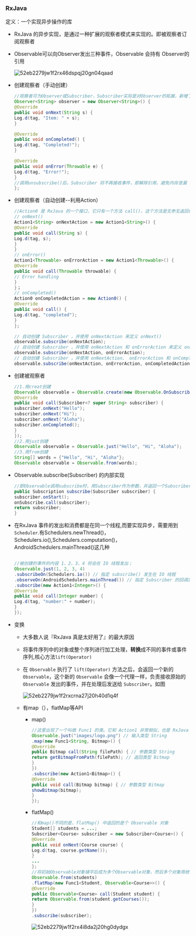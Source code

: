 ### RxJava

定义：一个实现异步操作的库

* RxJava 的异步实现，是通过一种扩展的观察者模式来实现的。即被观察者订阅观察者

* Observable可以向Observer发出三种事件，Observable 会持有 Observer的引用

  ![52eb2279jw1f2rx46dspqj20gn04qaad](C:\Users\sicilian\AppData\Local\Temp\chrome_drag7668_3755\52eb2279jw1f2rx46dspqj20gn04qaad.jpg)

* 创建观察者（手动创建）

  ```java
  //观察者可为Observer或Subscriber，Subscriber实际是对Observer的拓展，新增了onStart()和unsubscribe()方法
  Observer<String> observer = new Observer<String>() {
  @Override
  public void onNext(String s) {
  Log.d(tag, "Item: " + s);
  }
  
  @Override
  public void onCompleted() {
  Log.d(tag, "Completed!");
  }
  
  @Override
  public void onError(Throwable e) {
  Log.d(tag, "Error!");
  }
  //调用unsubscribe()后，Subscriber 将不再接收事件，即解除引用，避免内存泄漏
  };
  ```

* 创建观察者（自动创建--利用Action）

  ```java 
  //Action0 是 RxJava 的一个接口，它只有一个方法 call()，这个方法是无参无返回值的;Action0同，只不过有参。
  // onNext()
  Action1<String> onNextAction = new Action1<String>() {
  @Override
  public void call(String s) {
  Log.d(tag, s);
  }
  }
  // onError()
  Action1<Throwable> onErrorAction = new Action1<Throwable>() {
  @Override
  public void call(Throwable throwable) {
  // Error handling
  }
  }；
  // onCompleted()
  Action0 onCompletedAction = new Action0() {
  @Override
  public void call() {
  Log.d(tag, "completed");
  }
  };
  
  // 自动创建 Subscriber ，并使用 onNextAction 来定义 onNext()
  observable.subscribe(onNextAction);
  // 自动创建 Subscriber ，并使用 onNextAction 和 onErrorAction 来定义 onNext() 和 onError()
  observable.subscribe(onNextAction, onErrorAction);
  // 自动创建 Subscriber ，并使用 onNextAction、 onErrorAction 和 onCompletedAction 来定义 onNext()、 onError() 和 onCompleted()
  observable.subscribe(onNextAction, onErrorAction, onCompletedAction);
  ```

  

* 创建被观察者

  ```java
  //1.用creat创建
  Observable observable = Observable.create(new Observable.OnSubscribe<String>() {
  @Override
  public void call(Subscriber<? super String> subscriber) {
  subscriber.onNext("Hello");
  subscriber.onNext("Hi");
  subscriber.onNext("Aloha");
  subscriber.onCompleted();
  }
  });
  //2.用just创建
  Observable observable = Observable.just("Hello", "Hi", "Aloha");
  //3.用from创建
  String[] words = {"Hello", "Hi", "Aloha"};
  Observable observable = Observable.from(words);
  ```

* Observable.subscribe(Subscriber) 的内部实现

  ```java
  //即Observable调用subscribe时，用Subscriber作为参数，并返回一个Subscriber
  public Subscription subscribe(Subscriber subscriber) {
  subscriber.onStart();
  onSubscribe.call(subscriber);
  return subscriber;
  }
  ```

* 在RxJava 事件的发出和消费都是在同一个线程,而要实现异步，需要用到 `Scheduler`.有Schedulers.newThread()，Schedulers.io(),Schedulers.computation()，AndroidSchedulers.mainThread()这几种

  ```java
  
  //被创建的事件的内容 1、2、3、4 将会在 IO 线程发出；
  Observable.just(1, 2, 3, 4)
  .subscribeOn(Schedulers.io()) // 指定 subscribe() 发生在 IO 线程
  .observeOn(AndroidSchedulers.mainThread()) // 指定 Subscriber 的回调发生在主线程,即打印将发生在主线程
  .subscribe(new Action1<Integer>() {
  @Override
  public void call(Integer number) {
  Log.d(tag, "number:" + number);
  }
  });
  ```

* 变换

  * 大多数人说『RxJava 真是太好用了』的最大原因

  * 将事件序列中的对象或整个序列进行加工处理，**转换**成不同的事件或事件序列,核心方法`lift(Operator)`

  * 在 `Observable` 执行了 `lift(Operator)` 方法之后，会返回一个新的 `Observable`，这个新的 `Observable` 会像一个代理一样，负责接收原始的 `Observable` 发出的事件，并在处理后发送给 `Subscriber`。如图

    ![52eb2279jw1f2rxcrna27j20h40d1q4f](C:\Users\sicilian\AppData\Local\Temp\chrome_drag7668_24577\52eb2279jw1f2rxcrna27j20h40d1q4f.jpg)

  * 有map（），flatMap等API

    * map()

      ```java
      //这里出现了一个叫做 Func1 的类。它和 Action1 非常相似，也是 RxJava 的一个接口,区别在 FuncX 包装的是有返回值的方法。
      Observable.just("images/logo.png") // 输入类型 String
      .map(new Func1<String, Bitmap>() {
      @Override
      public Bitmap call(String filePath) { // 参数类型 String
      return getBitmapFromPath(filePath); // 返回类型 Bitmap
      }
      })
      .subscribe(new Action1<Bitmap>() {
      @Override
      public void call(Bitmap bitmap) { // 参数类型 Bitmap
      showBitmap(bitmap);
      }
      });
      ```

    * flatMap()

      ```java
      //和map()不同的是，flatMap() 中返回的是个 Observable 对象
      Student[] students = ...;
      Subscriber<Course> subscriber = new Subscriber<Course>() {
      @Override
      public void onNext(Course course) {
      Log.d(tag, course.getName());
      }
      ...
      };
      //将初始Observable对象铺平后成为多个Observable对象，然后多个对象用统一的路径把事件传递给Subscriber.
      Observable.from(students)
      .flatMap(new Func1<Student, Observable<Course>>() {
      @Override
      public Observable<Course> call(Student student) {
      return Observable.from(student.getCourses());
      }
      })
      .subscribe(subscriber);
      ```

      

      ![52eb2279jw1f2rx4i8da2j20hg0dydgx](C:\Users\sicilian\AppData\Local\Temp\chrome_drag7668_7017\52eb2279jw1f2rx4i8da2j20hg0dydgx.jpg)

